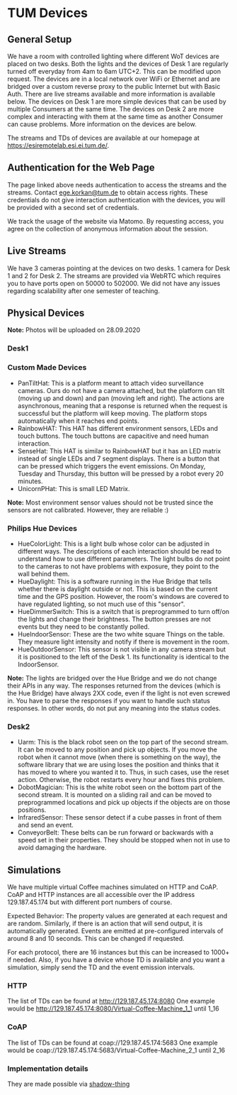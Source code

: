 # TUM Devices

## General Setup

We have a room with controlled lighting where different WoT devices are placed on two desks.
Both the lights and the devices of Desk 1 are regularly turned off everyday from 4am to 6am UTC+2. This can be modified upon request.
The devices are in a local network over WiFi or Ethernet and are bridged over a custom reverse proxy to the public Internet but with Basic Auth.
There are live streams available and more information is available below.
The devices on Desk 1 are more simple devices that can be used by multiple Consumers at the same time.
The devices on Desk 2 are more complex and interacting with them at the same time as another Consumer can cause problems.
More information on the devices are below.  

The streams and TDs of devices are available at our homepage at https://esiremotelab.esi.ei.tum.de/.

## Authentication for the Web Page

The page linked above needs authentication to access the streams and the streams.
Contact ege.korkan@tum.de to obtain access rights.
These credentials do not give interaction authentication with the devices, you will be provided with a second set of credentials.

We track the usage of the website via Matomo. By requesting access, you agree on the collection of anonymous information about the session.

## Live Streams

We have 3 cameras pointing at the devices on two desks. 1 camera for Desk 1 and 2 for Desk 2.
The streams are provided via WebRTC which requires you to have ports open on 50000 to 502000. 
We did not have any issues regarding scalability after one semester of teaching.

## Physical Devices

**Note:** Photos will be uploaded on 28.09.2020

### Desk1

### Custom Made Devices

- PanTiltHat: This is a platform meant to attach video surveillance cameras. Ours do not have a camera attached, but the platform can tilt (moving up and down) and pan (moving left and right). The actions are asynchronous, meaning that a response is returned when the request is successful but the platform will keep moving. The platform stops automatically when it reaches end points.
- RainbowHAT: This HAT has different environment sensors, LEDs and touch buttons. The touch buttons are capacitive and need human interaction.
- SenseHat: This HAT is similar to RainbowHAT but it has an LED matrix instead of single LEDs and 7 segment displays. There is a button that can be pressed which triggers the event emissions. On Monday, Tuesday and Thursday, this button will be pressed by a robot every 20 minutes.
- UnicornPHat: This is small LED Matrix.

**Note:** Most environment sensor values should not be trusted since the sensors are not calibrated. However, they are reliable :)

### Philips Hue Devices

- HueColorLight: This is a light bulb whose color can be adjusted in different ways. The descriptions of each interaction should be read to understand how to use different parameters. The light bulbs do not point to the cameras to not have problems with exposure, they point to the wall behind them.
- HueDaylight: This is a software running in the Hue Bridge that tells whether there is daylight outside or not. This is based on the current time and the GPS position. However, the room's windows are covered to have regulated lighting, so not much use of this "sensor". 
- HueDimmerSwitch: This is a switch that is preprogrammed to turn off/on the lights and change their brightness. The button presses are not events but they need to be constantly polled.
- HueIndoorSensor: These are the two white square Things on the table. They measure light intensity and notify if there is movement in the room.
- HueOutdoorSensor: This sensor is not visible in any camera stream but it is positioned to the left of the Desk 1. Its functionality is identical to the IndoorSensor.


**Note:** The lights are bridged over the Hue Bridge and we do not change their APIs in any way. The responses returned from the devices (which is the Hue Bridge) have always 2XX code, even if the light is not even screwed in.
You have to parse the responses if you want to handle such status responses.
In other words, do not put any meaning into the status codes.


### Desk2

- Uarm: This is the black robot seen on the top part of the second stream. It can be moved to any position and pick up objects. If you move the robot when it cannot move (when there is something on the way), the software library that we are using loses the position and thinks that it has moved to where you wanted it to. Thus, in such cases, use the reset action. Otherwise, the robot restarts every hour and fixes this problem. 
- DobotMagician: This is the white robot seen on the bottom part of the second stream. It is mounted on a sliding rail and can be moved to preprogrammed locations and pick up objects if the objects are on those positions.
- InfraredSensor: These sensor detect if a cube passes in front of them and send an event.
- ConveyorBelt: These belts can be run forward or backwards with a speed set in their properties. They should be stopped when not in use to avoid damaging the hardware.



## Simulations

We have multiple virtual Coffee machines simulated on HTTP and CoAP.
CoAP and HTTP instances are all accessible over the IP address 129.187.45.174 but with different port numbers of course.

Expected Behavior: The property values are generated at each request and are random. 
Similarly, if there is an action that will send output, it is automatically generated.
Events are emitted at pre-configured intervals of around 8 and 10 seconds. 
This can be changed if requested.

For each protocol, there are 16 instances but this can be increased to 1000+ if needed.
Also, if you have a device whose TD is available and you want a simulation, simply send the TD and the event emission intervals.

### HTTP

The list of TDs can be found at http://129.187.45.174:8080
One example would be http://129.187.45.174:8080/Virtual-Coffee-Machine_1_1 until 1_16

### CoAP

The list of TDs can be found at coap://129.187.45.174:5683
One example would be coap://129.187.45.174:5683/Virtual-Coffee-Machine_2_1  until 2_16

### Implementation details

They are made possible via [shadow-thing](https://github.com/tum-esi/shadow-thing)